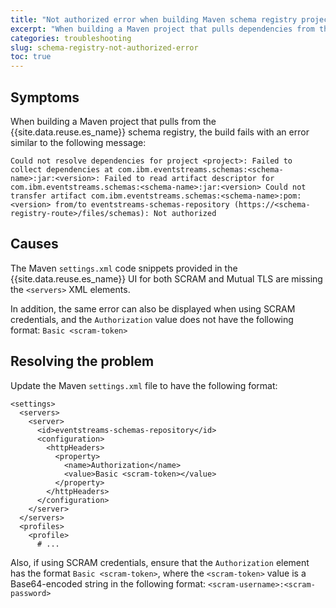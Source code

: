 ```yaml
---
title: "Not authorized error when building Maven schema registry project"
excerpt: "When building a Maven project that pulls dependencies from the Event Streams schema registry, a not authorized error is issued."
categories: troubleshooting
slug: schema-registry-not-authorized-error
toc: true
---
```


## Symptoms

When building a Maven project that pulls from the {{site.data.reuse.es_name}} schema registry, the build fails with an error similar to the following message:

```
Could not resolve dependencies for project <project>: Failed to collect dependencies at com.ibm.eventstreams.schemas:<schema-name>:jar:<version>: Failed to read artifact descriptor for com.ibm.eventstreams.schemas:<schema-name>:jar:<version> Could not transfer artifact com.ibm.eventstreams.schemas:<schema-name>:pom:<version> from/to eventstreams-schemas-repository (https://<schema-registry-route>/files/schemas): Not authorized
```

## Causes

The Maven `settings.xml` code snippets provided in the {{site.data.reuse.es_name}} UI for both SCRAM and Mutual TLS are missing the `<servers>` XML elements.

In addition, the same error can also be displayed when using SCRAM credentials, and the `Authorization` value does not have the following format: `Basic <scram-token>`

## Resolving the problem

Update the Maven `settings.xml` file to have the following format:

```
<settings>
  <servers>
    <server>
      <id>eventstreams-schemas-repository</id>
      <configuration>
        <httpHeaders>
          <property>
            <name>Authorization</name>
            <value>Basic <scram-token></value>
          </property>
        </httpHeaders>
      </configuration>
    </server>
  </servers>
  <profiles>
    <profile>
      # ...
```

Also, if using SCRAM credentials, ensure that the `Authorization` element has the format `Basic <scram-token>`, where the `<scram-token>` value is a Base64-encoded string in the following format: `<scram-username>:<scram-password>`

